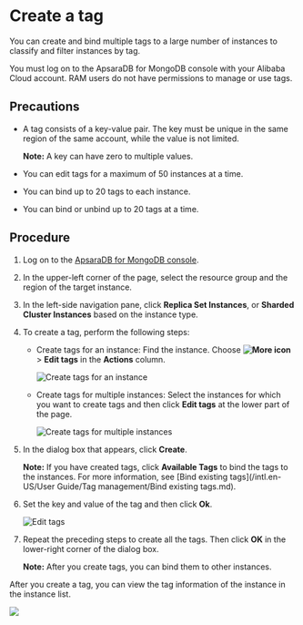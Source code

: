 # Create a tag

You can create and bind multiple tags to a large number of instances to classify and filter instances by tag.

You must log on to the ApsaraDB for MongoDB console with your Alibaba Cloud account. RAM users do not have permissions to manage or use tags.

## Precautions

-   A tag consists of a key-value pair. The key must be unique in the same region of the same account, while the value is not limited.

    **Note:** A key can have zero to multiple values.

-   You can edit tags for a maximum of 50 instances at a time.
-   You can bind up to 20 tags to each instance.
-   You can bind or unbind up to 20 tags at a time.

## Procedure

1.  Log on to the [ApsaraDB for MongoDB console](https://mongodb.console.aliyun.com/).

2.  In the upper-left corner of the page, select the resource group and the region of the target instance.

3.  In the left-side navigation pane, click **Replica Set Instances**, or **Sharded Cluster Instances** based on the instance type.

4.  To create a tag, perform the following steps:

    -   Create tags for an instance: Find the instance. Choose **![More icon](https://static-aliyun-doc.oss-accelerate.aliyuncs.com/assets/img/en-US/9545298951/p13851.png)** \> **Edit tags** in the **Actions** column.

        ![Create tags for an instance](https://static-aliyun-doc.oss-accelerate.aliyuncs.com/assets/img/en-US/4935298951/p67128.png)

    -   Create tags for multiple instances: Select the instances for which you want to create tags and then click **Edit tags** at the lower part of the page.

        ![Create tags for multiple instances](https://static-aliyun-doc.oss-accelerate.aliyuncs.com/assets/img/en-US/4935298951/p67129.png)

5.  In the dialog box that appears, click **Create**.

    **Note:** If you have created tags, click **Available Tags** to bind the tags to the instances. For more information, see [Bind existing tags](/intl.en-US/User Guide/Tag management/Bind existing tags.md).

6.  Set the key and value of the tag and then click **Ok**.

    ![Edit tags](https://static-aliyun-doc.oss-accelerate.aliyuncs.com/assets/img/en-US/2935298951/p67130.png)

7.  Repeat the preceding steps to create all the tags. Then click **OK** in the lower-right corner of the dialog box.

    **Note:** After you create tags, you can bind them to other instances.


After you create a tag, you can view the tag information of the instance in the instance list.

![](https://static-aliyun-doc.oss-accelerate.aliyuncs.com/assets/img/en-US/2935298951/p67179.png)

